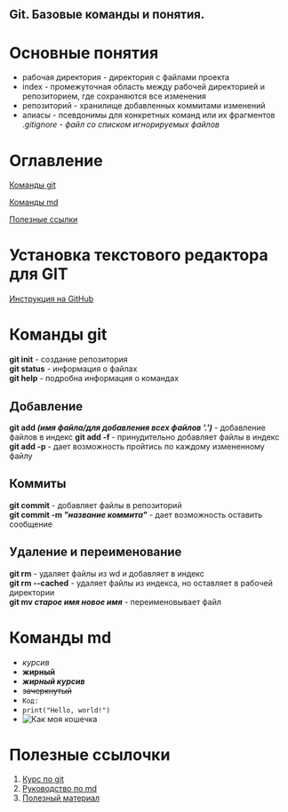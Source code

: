 ## Git. Базовые команды и понятия.

# Основные понятия
- рабочая директория - директория с файлами проекта
- index - промежуточная область между рабочей директорией и репозиторием, где сохраняются все изменения
- репозиторий - хранилище добавленных коммитами изменений
- алиасы - псевдонимы для конкретных команд или их фрагментов  
*.gitignore - файл со списком игнорируемых файлов*  

# Оглавление
[Команды git](#title1)

[Команды md](#title2)

[Полезные ссылки](#title3)

# Установка текстового редактора для GIT
[Инструкция на GitHub](https://docs.github.com/en/get-started/getting-started-with-git/associating-text-editors-with-git)

# <a id="title1">Команды git</a>
**git init** - создание репозитория  
**git status** - информация о файлах  
**git help** - подробна информация о командах  
## Добавление
**git add *(имя файла/для добавления всех файлов '.')*** - добавление файлов в индекс
**git add -f <path>** - принудительно добавляет файлы в индекс  
**git add -p <path>** - дает возможность пройтись по каждому измененному файлу
## Коммиты
**git commit** - добавляет файлы в репозиторий  
**git commit -m *"название коммита"*** - дает возможность оставить сообщение  
## Удаление и переименование
**git rm** - удаляет файлы из wd и добавляет в индекс  
**git rm --cached** - удаляет файлы из индекса, но оставляет в рабочей директории  
**git mv *старое имя* *новое имя*** - переименовывает файл 

# <a id="title2">Команды md</a>
- *курсив*
- **жирный**
- ***жирный курсив***
- ~~зачеркнутый~~
- `Код:`
- ```print("Hello, world!")```
- ![Как моя кошечка](https://i.pinimg.com/736x/eb/aa/8c/ebaa8c2c552b18c186519d7c1db00f96.jpg)

# <a id="title3">Полезные ссылочки</a>
1. [Курс по git](https://www.youtube.com/watch?v=UX7O3oekwFA&list=PLDyvV36pndZFHXjXuwA_NywNrVQO0aQqb&index=10)
2. [Руководство по md](https://gist.github.com/Jekins/2bf2d0638163f1294637#%D0%B7%D0%B0%D0%B3%D0%BE%D0%BB%D0%BE%D0%B2%D0%BE%D0%BA-%D0%BF%D0%B5%D1%80%D0%B2%D0%BE%D0%B3%D0%BE-%D1%83%D1%80%D0%BE%D0%B2%D0%BD%D1%8F)
3. [Полезный материал](https://habr.com/ru/companies/yandex_praktikum/articles/700708/)




